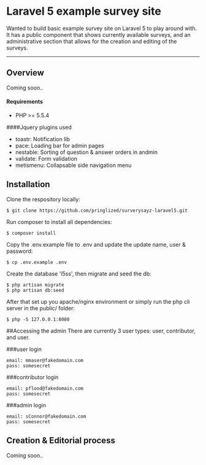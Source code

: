 # Laravel 5 example survey site
Wanted to build basic example survey site on Laravel 5 to play around with.  It has a public component that shows currently available surveys, and an administrative section that allows for the creation and editing of the surveys.


------------------
## Overview
Coming soon..

#### Requirements
- PHP >= 5.5.4

####Jquery plugins used
- toastr: Notification lib
- pace: Loading bar for admin pages
- nestable: Sorting of question & answer orders in andmin
- validate: Form validation
- metismenu: Collapsable side navigation menu

## Installation

Clone the respository locally:

```
$ git clone https://github.com/pringlized/surverysayz-laravel5.git
```

Run composer to install all dependencies:

```
$ composer install
```

Copy the .env.example file to .env and update the update name, user & password:

```
$ cp .env.example .env
```

Create the database 'l5ss', then migrate and seed the db:

```
$ php artisan migrate
$ php artisan db:seed
```

After that set up you apache/nginx environment or simply run the php cli server in the public/ folder:

```
$ php -S 127.0.0.1:8080
```

##Accessing the admin
There are currently 3 user types: user, contributor, and user.

###user login

```
email: mmaser@fakedomain.com
pass: somesecret
```

###contributor login

```
email: pflood@fakedomain.com
pass: somesecret
```

###admin login

```
email: sConnor@fakedomain.com
pass: somesecret
```

## Creation & Editorial process
Coming soon..